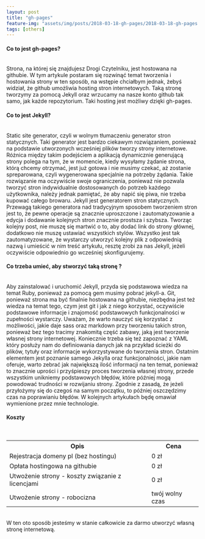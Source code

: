 ```yaml
---
layout: post
title: "gh-pages"
feature-img: "assets/img/posts/2018-03-18-gh-pages/2018-03-18-gh-pages.jpeg"
tags: [others]
---
```


<h4 class="text-success">
    Co to jest gh-pages?
</h4>
<br>
<font class="base-font-size">
Strona, na której się znajdujesz Drogi Czytelniku, jest hostowana na githubie. W tym artykule postaram się rozwinąć temat tworzenia i hostowania strony w ten sposób, na wstępie chciałbym jednak, żebyś widział, że github umożliwia hosting stron internetowych. Taką stronę tworzymy za pomocą Jekyll oraz wrzucamy na nasze konto github tak samo, jak każde repozytorium. Taki hosting jest możliwy dzięki gh-pages.
</font>
<br>
<h4 class="text-success">
    Co to jest Jekyll?
</h4>
<br>
<font class="base-font-size">
Static site generator, czyli w wolnym tłumaczeniu generator stron statycznych. Taki generator jest bardzo ciekawym rozwiązaniem, ponieważ na podstawie utworzonych wcześniej plików tworzy strony internetowe. Różnica między takim podejściem a aplikacją dynamicznie generującą strony polega na tym, że w momencie, kiedy wysyłamy żądanie strona, którą chcemy otrzymać, jest już gotowa i nie musimy czekać, aż zostanie spreparowana, czyli wygenerowana specjalnie na potrzeby żądania. Takie rozwiązanie ma oczywiście swoje ograniczenia, ponieważ nie pozwala tworzyć stron indywidualnie dostosowanych do potrzeb każdego użytkownika, należy jednak pamiętać, że aby napić się piwa, nie trzeba kupować całego browaru.
Jekyll jest generatorem stron statycznych. Przewagą takiego generatora nad tradycyjnym sposobem tworzeniem stron jest to, że pewne operacje są znacznie uproszczone i zautomatyzowanie a edycja i dodawanie kolejnych stron znacznie prostsza i szybsza. Tworząc kolejny post, nie muszę się martwić o to, aby dodać link do strony głównej, dodatkowo nie muszę ustawiać wszystkich stylów. Wszystko jest tak zautomatyzowane, że wystarczy utworzyć kolejny plik z odpowiednią nazwą i umieścić w nim treść artykułu, resztę zrobi za nas Jekyll, jeżeli oczywiście odpowiednio go wcześniej skonfigurujemy.
</font>
<br>
<h4 class="text-success">
    Co trzeba umieć, aby stworzyć taką stronę ?
</h4>
<br>
<font class="base-font-size">
Aby zainstalować i uruchomić Jekyll, przyda się podstawowa wiedza na temat Ruby, ponieważ za pomocą gem musimy pobrać jekyll-a. Git, ponieważ strona ma być finalnie hostowana na githubie, niezbędna jest też wiedza na temat tego, czym jest git i jak z niego korzystać, oczywiście podstawowe informacje i znajomość podstawowych funkcjonalności w zupełności wystarczy. Uważam, że warto nauczyć się korzystać z możliwości, jakie daje sass oraz markdown przy tworzeniu takich stron, ponieważ bez tego tracimy znakomitą część zabawy, jaką jest tworzenie własnej strony internetowej. Koniecznie trzeba się też zapoznać z YAML który posłuży nam do definiowania danych jak na przykład ścieżki do plików, tytuły oraz informacje wykorzystywane do tworzenia stron. Ostatnim elementem jest poznanie samego Jekylla oraz funkcjonalności, jakie nam oferuje, warto zebrać jak największą ilość informacji na ten temat, ponieważ to znacznie uprości i przyśpieszy proces tworzenia własnej strony, przede wszystkim unikniemy podstawowych błędów, które później mogą powodować trudności w rozwijaniu strony. Zgodnie z zasadą, że jeżeli przyłożymy się do czegoś na samym początku, to później oszczędzimy czas na poprawianiu błędów. W kolejnych artykułach będę omawiał wymienione przez mnie technologie.
</font>
<br>
<h4 class="text-success">
    Koszty
</h4>
<br>
<table>
  <tr>
    <th>Opis</th>
    <th>Cena</th>
  </tr>
  <tr>
    <td>Rejestracja domeny pl (bez hostingu)</td>
    <td>0 zł</td>
  </tr>
  <tr>
    <td>Opłata hostingowa na githubie</td>
    <td>0 zł</td>
  </tr>
  <tr>
    <td>Utwożenie strony - koszty związanie z licencjami</td>
    <td>0 zł</td>
  </tr>
  <tr>
    <td>Utwożenie strony - robocizna</td>
    <td>twój wolny czas</td>
  </tr>
</table>
<br>
<font class="base-font-size">
W ten oto sposób jesteśmy w stanie całkowicie za darmo utworzyć własną stronę internetową.
</font>
<br>
